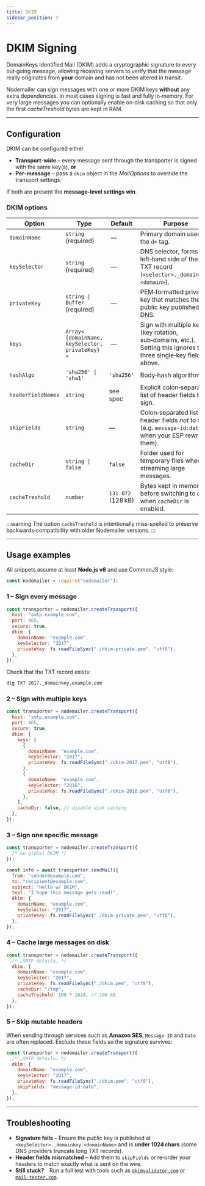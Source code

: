 ```yaml
---
title: DKIM
sidebar_position: 7
---
```


# DKIM Signing

DomainKeys Identified Mail (DKIM) adds a cryptographic signature to every
out‑going message, allowing receiving servers to verify that the message
really originates from **your** domain and has not been altered in transit.

Nodemailer can sign messages with one or more DKIM keys **without** any extra
dependencies. In most cases signing is fast and fully in‑memory. For very large
messages you can optionally enable on‑disk caching so that only the first
_cacheTreshold_ bytes are kept in RAM.

---

## Configuration

DKIM can be configured either

- **Transport‑wide** – every message sent through the transporter is signed
  with the same key(s), **or**
- **Per‑message** – pass a `dkim` object in the _MailOptions_ to override the
  transport settings.

If both are present the **message‑level settings win**.

### DKIM options

| Option             | Type                                             | Default            | Purpose                                                                                                            |
| ------------------ | ------------------------------------------------ | ------------------ | ------------------------------------------------------------------------------------------------------------------ |
| `domainName`       | `string` (required)                              |  —                 | Primary domain used in the `d=` tag.                                                                               |
| `keySelector`      | `string` (required)                              |  —                 | DNS selector, forms the left‑hand side of the TXT record (`<selector>._domainkey.<domain>`).                       |
| `privateKey`       | `string \| Buffer` (required)                    |  —                 | PEM‑formatted private key that matches the public key published in DNS.                                            |
| `keys`             | `Array< {domainName, keySelector, privateKey} >` |  —                 | Sign with multiple keys (key rotation, sub‑domains, etc.). Setting this ignores the three single‑key fields above. |
| `hashAlgo`         | `'sha256' \| 'sha1'`                             | `'sha256'`         | Body‑hash algorithm.                                                                                               |
| `headerFieldNames` | `string`                                         | see spec           | Explicit colon‑separated list of header fields to sign.                                                            |
| `skipFields`       | `string`                                         | —                  | Colon‑separated list of header fields _not_ to sign (e.g. `message-id:date` when your ESP rewrites them).          |
| `cacheDir`         | `string \| false`                                | `false`            | Folder used for temporary files when streaming large messages.                                                     |
| `cacheTreshold`    | `number`                                         | `131 072` (128 kB) | Bytes kept in memory before switching to disk when `cacheDir` is enabled.                                          |

:::warning
The option `cacheTreshold` is intentionally miss‑spelled to preserve backwards‑compatibility with older Nodemailer versions.
:::

---

## Usage examples

All snippets assume at least **Node.js v6** and use CommonJS style:

```javascript
const nodemailer = require("nodemailer");
```

### 1 – Sign every message

```javascript
const transporter = nodemailer.createTransport({
  host: "smtp.example.com",
  port: 465,
  secure: true,
  dkim: {
    domainName: "example.com",
    keySelector: "2017",
    privateKey: fs.readFileSync("./dkim-private.pem", "utf8"),
  },
});
```

Check that the TXT record exists:

```bash
dig TXT 2017._domainkey.example.com
```

### 2 – Sign with **multiple** keys

```javascript
const transporter = nodemailer.createTransport({
  host: "smtp.example.com",
  port: 465,
  secure: true,
  dkim: {
    keys: [
      {
        domainName: "example.com",
        keySelector: "2017",
        privateKey: fs.readFileSync("./dkim-2017.pem", "utf8"),
      },
      {
        domainName: "example.com",
        keySelector: "2016",
        privateKey: fs.readFileSync("./dkim-2016.pem", "utf8"),
      },
    ],
    cacheDir: false, // disable disk caching
  },
});
```

### 3 – Sign **one** specific message

```javascript
const transporter = nodemailer.createTransport({
  /* no global DKIM */
});

const info = await transporter.sendMail({
  from: "sender@example.com",
  to: "recipient@example.com",
  subject: "Hello w/ DKIM",
  text: "I hope this message gets read!",
  dkim: {
    domainName: "example.com",
    keySelector: "2017",
    privateKey: fs.readFileSync("./dkim-private.pem", "utf8"),
  },
});
```

### 4 – Cache large messages on disk

```javascript
const transporter = nodemailer.createTransport({
  /* …SMTP details… */
  dkim: {
    domainName: "example.com",
    keySelector: "2017",
    privateKey: fs.readFileSync("./dkim.pem", "utf8"),
    cacheDir: "/tmp",
    cacheTreshold: 100 * 1024, // 100 kB
  },
});
```

### 5 – Skip mutable headers

When sending through services such as **Amazon SES**, `Message‑ID`
and `Date` are often replaced. Exclude these fields so the signature
survives:

```javascript
const transporter = nodemailer.createTransport({
  /* …SMTP details… */
  dkim: {
    domainName: "example.com",
    keySelector: "2017",
    privateKey: fs.readFileSync("./dkim.pem", "utf8"),
    skipFields: "message-id:date",
  },
});
```

---

## Troubleshooting

- **Signature fails** – Ensure the public key is published at
  `<keySelector>._domainkey.<domainName>` and is **under 1024 chars**
  (some DNS providers truncate long TXT records).
- **Header fields mismatched** – Add them to `skipFields` or re‑order your
  headers to match exactly what is sent on the wire.
- **Still stuck?** Run a full test with tools such as
  [`dkimvalidator.com`](https://dkimvalidator.com) or
  [`mail-tester.com`](https://www.mail-tester.com).
